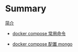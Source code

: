 # Summary

[简介](README.md)

- [docker compose 常用命令](docker-compose-cli.md)

- [docker compose 配置 mongo](docker-compose-mongo.md)


